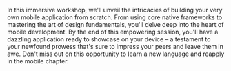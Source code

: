 In this immersive workshop, we'll unveil the intricacies of building your very own mobile application from scratch. From using core native frameworks to mastering the art of design fundamentals, you'll delve deep into the heart of mobile development.
By the end of this empowering session, you'll have a dazzling application ready to showcase on your device – a testament to your newfound prowess that's sure to impress your peers and leave them in awe. Don't miss out on this opportunity to learn a new language and reapply in the mobile chapter.
